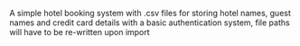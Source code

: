 A simple hotel booking system with .csv files for storing hotel names, guest names and credit card details with a basic authentication system, 
file paths will have to be re-written upon import 
